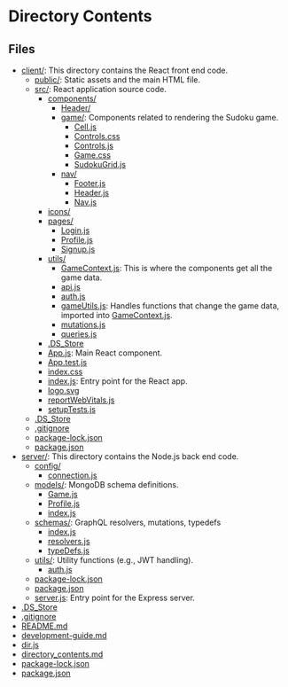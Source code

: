 # Directory Contents

## Files

- [client/](client/): This directory contains the React front end code.
	- [public/](client/public/): Static assets and the main HTML file.
	- [src/](client/src/): React application source code.
		- [components/](client/src/components/)
			- [Header/](client/src/components/Header/)
			- [game/](client/src/components/game/): Components related to rendering the Sudoku game.
				- [Cell.js](client/src/components/game/Cell.js)
				- [Controls.css](client/src/components/game/Controls.css)
				- [Controls.js](client/src/components/game/Controls.js)
				- [Game.css](client/src/components/game/Game.css)
				- [SudokuGrid.js](client/src/components/game/SudokuGrid.js)
			- [nav/](client/src/components/nav/)
				- [Footer.js](client/src/components/nav/Footer.js)
				- [Header.js](client/src/components/nav/Header.js)
				- [Nav.js](client/src/components/nav/Nav.js)
		- [icons/](client/src/icons/)
		- [pages/](client/src/pages/)
			- [Login.js](client/src/pages/Login.js)
			- [Profile.js](client/src/pages/Profile.js)
			- [Signup.js](client/src/pages/Signup.js)
		- [utils/](client/src/utils/)
			- [GameContext.js](client/src/utils/GameContext.js): This is where the components get all the game data.
			- [api.js](client/src/utils/api.js)
			- [auth.js](client/src/utils/auth.js)
			- [gameUtils.js](client/src/utils/gameUtils.js): Handles functions that change the game data, imported into [GameContext.js](./client/src/contexts/GameContext.js).
			- [mutations.js](client/src/utils/mutations.js)
			- [queries.js](client/src/utils/queries.js)
		- [.DS_Store](client/src/.DS_Store)
		- [App.js](client/src/App.js): Main React component.
		- [App.test.js](client/src/App.test.js)
		- [index.css](client/src/index.css)
		- [index.js](client/src/index.js): Entry point for the React app.
		- [logo.svg](client/src/logo.svg)
		- [reportWebVitals.js](client/src/reportWebVitals.js)
		- [setupTests.js](client/src/setupTests.js)
	- [.DS_Store](client/.DS_Store)
	- [.gitignore](client/.gitignore)
	- [package-lock.json](client/package-lock.json)
	- [package.json](client/package.json)
- [server/](server/): This directory contains the Node.js back end code.
	- [config/](server/config/)
		- [connection.js](server/config/connection.js)
	- [models/](server/models/): MongoDB schema definitions.
		- [Game.js](server/models/Game.js)
		- [Profile.js](server/models/Profile.js)
		- [index.js](server/models/index.js)
	- [schemas/](server/schemas/): GraphQL resolvers, mutations, typedefs
		- [index.js](server/schemas/index.js)
		- [resolvers.js](server/schemas/resolvers.js)
		- [typeDefs.js](server/schemas/typeDefs.js)
	- [utils/](server/utils/): Utility functions (e.g., JWT handling).
		- [auth.js](server/utils/auth.js)
	- [package-lock.json](server/package-lock.json)
	- [package.json](server/package.json)
	- [server.js](server/server.js): Entry point for the Express server.
- [.DS_Store](.DS_Store)
- [.gitignore](.gitignore)
- [README.md](README.md)
- [development-guide.md](development-guide.md)
- [dir.js](dir.js)
- [directory_contents.md](directory_contents.md)
- [package-lock.json](package-lock.json)
- [package.json](package.json)
